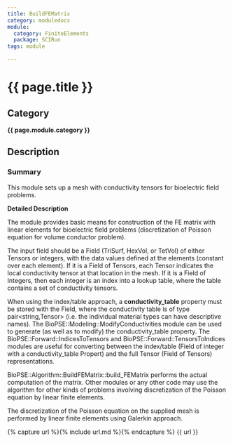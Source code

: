```yaml
---
title: BuildFEMatrix
category: moduledocs
module:
  category: FiniteElements
  package: SCIRun
tags: module

---
```


# {{ page.title }}

## Category

**{{ page.module.category }}**

## Description

### Summary

This module sets up a mesh with conductivity tensors for bioelectric field problems.

**Detailed Description**

The module provides basic means for construction of the FE matrix with linear elements for bioelectric field problems (discretization of Poisson equation for volume conductor problem). 

The input field should be a Field (TriSurf, HexVol, or TetVol) of either Tensors or integers, with the data values defined at the elements (constant over each element). If it is a Field of Tensors, each Tensor indicates the local conductivity tensor at that location in the mesh. If it is a Field of Integers, then each integer is an index into a lookup table, where the table contains a set of conductivity tensors. 

When using the index/table approach, a **conductivity_table** property must be stored with the Field, where the conductivity table is of type pair<string,Tensor> (i.e. the individual material types can have descriptive names). The BioPSE::Modeling::ModifyConductivities module can be used to generate (as well as to modify) the conductivity_table property. The BioPSE::Forward::IndicesToTensors and BioPSE::Forward::TensorsToIndices modules are useful for converting between the index/table (Field of integer with a conductivity_table Propert) and the full Tensor (Field of Tensors) representations.

BioPSE::Algorithm::BuildFEMatrix::build_FEMatrix performs the actual computation of the matrix. Other modules or any other code may use the algorithm for other kinds of problems involving discretization of the Poisson equation by linear finite elements.

The discretization of the Poisson equation on the supplied mesh is performed by linear finite elements using Galerkin approach.


{% capture url %}{% include url.md %}{% endcapture %}
{{ url }}
